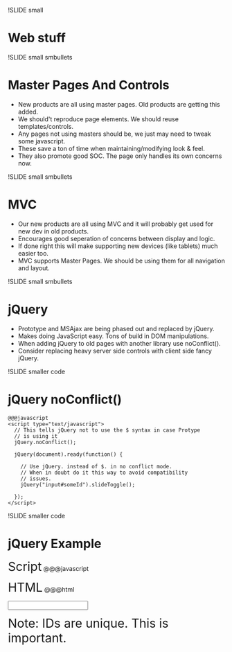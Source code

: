 !SLIDE small
# Web stuff #

!SLIDE small smbullets
# Master Pages And Controls #
* New products are all using master pages.  Old products are getting this added.
* We should't reproduce page elements.  We should reuse templates/controls.
* Any pages not using masters should be, we just may need to tweak some javascript.
* These save a ton of time when maintaining/modifying look & feel.
* They also promote good SOC.  The page only handles its own concerns now.


!SLIDE small smbullets
# MVC #
* Our new products are all using MVC and it will probably get used for new dev in old products.
* Encourages good seperation of concerns between display and logic.
* If done right this will make supporting new devices (like tablets) much easier too.
* MVC supports Master Pages.  We should be using them for all navigation and layout.

!SLIDE small smbullets
# jQuery #
* Prototype and MSAjax are being phased out and replaced by jQuery.
* Makes doing JavaScript easy.  Tons of build in DOM manipulations.
* When adding jQuery to old pages with another library use noConflict().
* Consider replacing heavy server side controls with client side fancy jQuery.

!SLIDE smaller code
# jQuery noConflict() #
    @@@javascript
    <script type="text/javascript">
      // This tells jQuery not to use the $ syntax in case Protype 
      // is using it 
      jQuery.noConflict();

      jQuery(document).ready(function() {

        // Use jQuery. instead of $. in no conflict mode.
        // When in doubt do it this way to avoid compatibility 
        // issues. 
        jQuery("input#someId").slideToggle();

      });
    </script>

!SLIDE smaller code
# jQuery Example #

<span style="font-size: 2em;">Script</span>
    @@@javascript
    <script type="text/javascript">
      // The live() method binds this event to anything matching the 
      // selector now or in the future.  Great if things will be 
      // added dynamically.
      $('form#myForm').live('submit', 
        function() {
          var myValue = $('form#myForm input#text1').val();
          DoSomething(myValue);
        }
      );
    </script>
 
<span style="font-size: 2em;">HTML</span>
    @@@html
    <form id="myForm">
      <input type="text" id="text1" />
    </form>

<span style="font-size: 2em;">Note:  IDs are unique.  This is important.</span>
